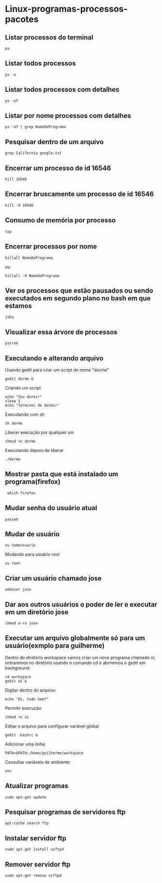 # Linux-programas-processos-pacotes

## Listar processos do terminal

````
ps
````

## Listar todos processos 

````
ps -e
````

## Listar todos processos com detalhes

````
ps -ef
````

## Listar por nome processos com detalhes

````
ps -ef | grep NomeDoPrograma
````

## Pesquisar dentro de um arquivo

````
grep California google.txt
````

## Encerrar um processo de id 16546

````
kill 16546
````

## Encerrar bruscamente um processo de id 16546

````
kill -9 16546
````

## Consumo de memória por processo

````
top
````

## Encerrar processos por nome 

````
killall NomeDoPrograma
````
ou
````
killall -9 NomeDoPrograma
````

## Ver os processos que estão pausados ou sendo executados em segundo plano no bash em que estamos

````
jobs
````

## Visualizar essa árvore de processos

````
pstree
````

## Executando e alterando arquivo

Usando gedit para criar um script de nome "dorme"

````
gedit dorme &
````

Criando um script

````
echo "Vou dormir"
sleep 5
echo "Terminei de dormir"
````

Executando com sh

````
sh dorme
````

Liberar execução por qualquer um

````
chmod +x dorme
````

Executando depois de liberar

````
./dorme
````

## Mostrar pasta que está instalado um programa(firefox)

````
 which firefox
````

## Mudar senha do usuário atual

````
passwd
````

## Mudar de usuário

````
su nomeusuario
````

Mudando para usuário root

````
su root
````

## Criar um usuário chamado jose

````
adduser jose
````

## Dar aos outros usuários o poder de ler e executar em um diretório jose

````
chmod o-rx jose
````

## Executar um arquivo globalmente só para um usuário(exmplo para guilherme)

Dentro do diretório workspace vamos criar um novo programa chamado oi, entraremos no diretório usando o comando cd e abriremos o gedit em background:

````
cd workspace
gedit oi &
````

Digitar dentro do arquivo:

````
echo "Oi, tudo bem?"
````

Permitir execução

````
chmod +x oi
````

Editar o arquivo para configurar variável global

````
gedit .bashrc &
````

Adicionar uma linha:

````
PATH=$PATH:/home/guilherme/workspace
````

Consultar variáveis de ambiente:

````
env
````

## Atualizar programas

````
sudo apt-get update
````

## Pesquisar programas de servidores ftp

````
apt-cache search ftp
````

## Instalar servidor ftp

````
sudo apt-get install vsftpd
````

## Remover servidor ftp

````
sudo apt-get remove vsftpd
````
